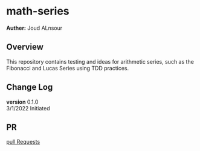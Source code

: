 # math-series
**Auther:** Joud ALnsour
## Overview 
This repository contains testing and ideas for arithmetic series, such as the Fibonacci and Lucas Series using TDD practices.
## Change Log
**version** 0.1.0  <br>
3/1/2022 Initiated
## PR
 [pull Requests]()